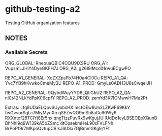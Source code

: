 # github-testing-a2
Testing GitHub organization features

## NOTES

### Available Secrets

ORG_GLOBAL: RnebuaQBIC4OQU9IXSRU 
ORG_A1: VupsmLJHlY4DyeGKFH7J
ORG_A2: g26I9IMcd01rwuECgwPO

REPO_A1_GENERAL: XeZXZpaFb74H0a4Cl0Cu
REPO_A1_QA: Yvc7YB9hKvwkoCmeMy3U
REPO_A1_PROD: GmyLs0ADH3U8sCwqelJH

REPO_A2_GENERAL: 9QybdWuyYYD6LQtlGbU2
REPO_A2_QA: nI0t42NLkYdPpK06cpfY
REPO_A2_PROD: zemYd3K7ICMwwH7Me2Pt

Extras:
Lfq8UDaELQpv6UyxbcHX
mctOEw9Un2LZKwF69KkY
fwGvvorSgLc7MiyMyuXn
qSEZwQO9mSh8aGo90Wy9
RXXntof28TClYj8Er5nx
qngTIzzPuvRx9wKgujJU
IUdDo1eyLBSEOEpXQunB
BhNhi9q9W139kA5bZSmc
dtOpsekmHeL90xFVLFNh
BrPoPf9r7MKpoQvtupCR
kJ6USx7GjBmmGKg9jYFt
